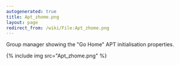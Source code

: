 ```yaml
---
autogenerated: true
title: Apt_zhome.png
layout: page
redirect_from: /wiki/File:Apt_zhome.png
---
```


Group manager showing the "Go Home" APT initialisation properties.

{% include img src="Apt_zhome.png" %}

